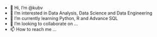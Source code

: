 - 👋 Hi, I’m @kubv
- 👀 I’m interested in Data Analysis, Data Science and Data Engineering
- 🌱 I’m currently learning Python, R and Advance SQL
- 💞️ I’m looking to collaborate on ...
- 📫 How to reach me ...

<!---
kubv/kubv is a ✨ special ✨ repository because its `README.md` (this file) appears on your GitHub profile.
You can click the Preview link to take a look at your changes.
--->
